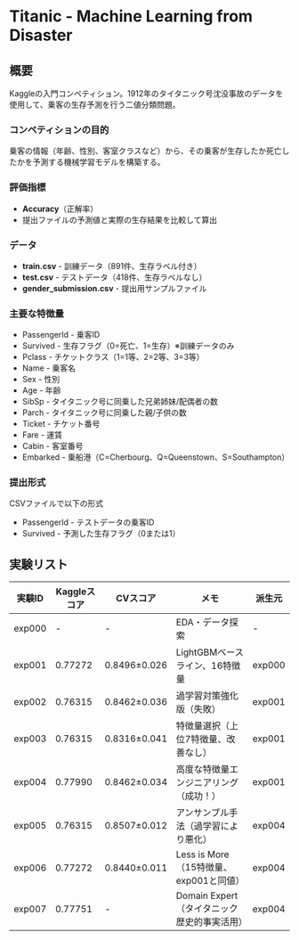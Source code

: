 # Titanic - Machine Learning from Disaster

## 概要

Kaggleの入門コンペティション。1912年のタイタニック号沈没事故のデータを使用して、乗客の生存予測を行う二値分類問題。

### コンペティションの目的

乗客の情報（年齢、性別、客室クラスなど）から、その乗客が生存したか死亡したかを予測する機械学習モデルを構築する。

### 評価指標

- **Accuracy**（正解率）
- 提出ファイルの予測値と実際の生存結果を比較して算出

### データ

- **train.csv** - 訓練データ（891件、生存ラベル付き）
- **test.csv** - テストデータ（418件、生存ラベルなし）
- **gender_submission.csv** - 提出用サンプルファイル

### 主要な特徴量

- PassengerId - 乗客ID
- Survived - 生存フラグ（0=死亡、1=生存）※訓練データのみ
- Pclass - チケットクラス（1=1等、2=2等、3=3等）
- Name - 乗客名
- Sex - 性別
- Age - 年齢
- SibSp - タイタニック号に同乗した兄弟姉妹/配偶者の数
- Parch - タイタニック号に同乗した親/子供の数
- Ticket - チケット番号
- Fare - 運賃
- Cabin - 客室番号
- Embarked - 乗船港（C=Cherbourg、Q=Queenstown、S=Southampton）

### 提出形式

CSVファイルで以下の形式
- PassengerId - テストデータの乗客ID
- Survived - 予測した生存フラグ（0または1）

## 実験リスト

| 実験ID | Kaggleスコア | CVスコア | メモ | 派生元 |
| --- | --- | --- | --- | --- |
| exp000 | - | - | EDA・データ探索 | - |
| exp001 | 0.77272 | 0.8496±0.026 | LightGBMベースライン、16特徴量 | exp000 |
| exp002 | 0.76315 | 0.8462±0.036 | 過学習対策強化版（失敗） | exp001 |
| exp003 | 0.76315 | 0.8316±0.041 | 特徴量選択（上位7特徴量、改善なし） | exp001 |
| exp004 | 0.77990 | 0.8462±0.034 | 高度な特徴量エンジニアリング（成功！） | exp001 |
| exp005 | 0.76315 | 0.8507±0.012 | アンサンブル手法（過学習により悪化） | exp004 |
| exp006 | 0.77272 | 0.8440±0.011 | Less is More（15特徴量、exp001と同値） | exp004 |
| exp007 | 0.77751 | - | Domain Expert（タイタニック歴史的事実活用） | exp004 |
